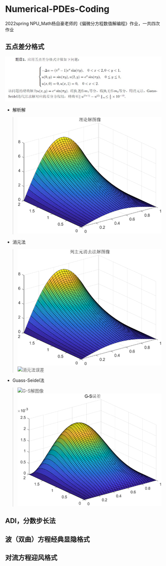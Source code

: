 # Numerical-PDEs-Coding
2022spring NPU_Math杨自豪老师的《偏微分方程数值解编程》作业，一共四次作业
## 五点差分格式
![五点差分Possion法](https://raw.githubusercontent.com/Pochestina-zh/Numerical-PDEs-Coding/main/Five-points%20Difference%20Method/5-points%20Difference.jpg)
* 解析解
> ![解析解图像](https://github.com/Pochestina-zh/Numerical-PDEs-Coding/blob/main/Five-points%20Difference%20Method/%E7%90%86%E8%AE%BA%E8%A7%A3%E5%9B%BE%E5%83%8F.png)
* 消元法
> ![消元法解图像](https://raw.githubusercontent.com/Pochestina-zh/Numerical-PDEs-Coding/main/Five-points%20Difference%20Method/%E5%88%97%E4%B8%BB%E5%85%83%E6%B6%88%E5%8E%BB%E6%B3%95%E8%A7%A3%E5%9B%BE%E5%83%8F.png)
> ![消元法误差]()
* Guass-Seidel法
> ![G-S解图像]()
> ![G-S误差](https://raw.githubusercontent.com/Pochestina-zh/Numerical-PDEs-Coding/main/Five-points%20Difference%20Method/G-S%E8%AF%AF%E5%B7%AE.png)

## ADI，分数步长法

## 波（双曲）方程经典显隐格式

## 对流方程迎风格式
